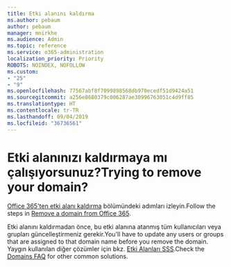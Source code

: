 ```yaml
---
title: Etki alanını kaldırma
ms.author: pebaum
author: pebaum
manager: mnirkhe
ms.audience: Admin
ms.topic: reference
ms.service: o365-administration
localization_priority: Priority
ROBOTS: NOINDEX, NOFOLLOW
ms.custom:
- "25"
- "9"
ms.openlocfilehash: 77567abf8f7099898568db970ecedf51d9424a51
ms.sourcegitcommit: a256e8680379c006287ae30996763051c4d9ff85
ms.translationtype: HT
ms.contentlocale: tr-TR
ms.lasthandoff: 09/04/2019
ms.locfileid: "36736561"
---
```

# <a name="trying-to-remove-your-domain"></a><span data-ttu-id="14d77-102">Etki alanınızı kaldırmaya mı çalışıyorsunuz?</span><span class="sxs-lookup"><span data-stu-id="14d77-102">Trying to remove your domain?</span></span>

<span data-ttu-id="14d77-103">[Office 365'ten etki alanı kaldırma](https://docs.microsoft.com/office365/admin/get-help-with-domains/remove-a-domain) bölümündeki adımları izleyin.</span><span class="sxs-lookup"><span data-stu-id="14d77-103">Follow the steps in [Remove a domain from Office 365](https://docs.microsoft.com/office365/admin/get-help-with-domains/remove-a-domain).</span></span>
  
<span data-ttu-id="14d77-104">Etki alanını kaldırmadan önce, bu etki alanına atanmış tüm kullanıcıları veya grupları güncelleştirmeniz gerekir.</span><span class="sxs-lookup"><span data-stu-id="14d77-104">You'll have to update any users or groups that are assigned to that domain name before you remove the domain.</span></span> <span data-ttu-id="14d77-105">Yaygın kullanılan diğer çözümler için bkz. [Etki Alanları SSS](https://docs.microsoft.com/office365/admin/setup/domains-faq).</span><span class="sxs-lookup"><span data-stu-id="14d77-105">Check the [Domains FAQ](https://docs.microsoft.com/office365/admin/setup/domains-faq) for other common solutions.</span></span>
  